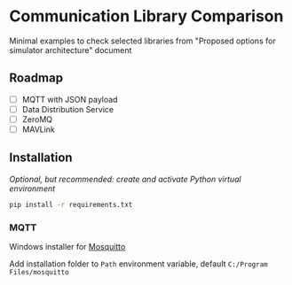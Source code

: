 # Communication Library Comparison

Minimal examples to check selected libraries from "Proposed options for simulator architecture" document

## Roadmap

- [ ] MQTT with JSON payload
- [ ] Data Distribution Service
- [ ] ZeroMQ
- [ ] MAVLink

## Installation

_Optional, but recommended: create and activate Python virtual environment_

```bash
pip install -r requirements.txt
```

### MQTT

Windows installer for [Mosquitto](https://mosquitto.org/download/)

Add installation folder to `Path` environment variable, default `C:/Program Files/mosquitto`
